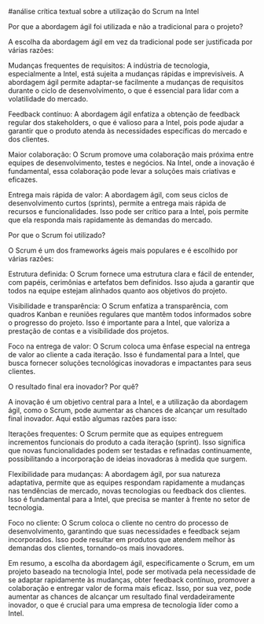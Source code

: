 #análise crítica textual sobre a utilização do Scrum na Intel

Por que a abordagem ágil foi utilizada e não a tradicional para o projeto?

A escolha da abordagem ágil em vez da tradicional pode ser justificada por várias razões:

Mudanças frequentes de requisitos: A indústria de tecnologia, especialmente a Intel, está sujeita a mudanças rápidas e imprevisíveis. A abordagem ágil permite adaptar-se facilmente a mudanças de requisitos durante o ciclo de desenvolvimento, o que é essencial para lidar com a volatilidade do mercado.

Feedback contínuo: A abordagem ágil enfatiza a obtenção de feedback regular dos stakeholders, o que é valioso para a Intel, pois pode ajudar a garantir que o produto atenda às necessidades específicas do mercado e dos clientes.

Maior colaboração: O Scrum promove uma colaboração mais próxima entre equipes de desenvolvimento, testes e negócios. Na Intel, onde a inovação é fundamental, essa colaboração pode levar a soluções mais criativas e eficazes.

Entrega mais rápida de valor: A abordagem ágil, com seus ciclos de desenvolvimento curtos (sprints), permite a entrega mais rápida de recursos e funcionalidades. Isso pode ser crítico para a Intel, pois permite que ela responda mais rapidamente às demandas do mercado.

Por que o Scrum foi utilizado?

O Scrum é um dos frameworks ágeis mais populares e é escolhido por várias razões:

Estrutura definida: O Scrum fornece uma estrutura clara e fácil de entender, com papéis, cerimônias e artefatos bem definidos. Isso ajuda a garantir que todos na equipe estejam alinhados quanto aos objetivos do projeto.

Visibilidade e transparência: O Scrum enfatiza a transparência, com quadros Kanban e reuniões regulares que mantêm todos informados sobre o progresso do projeto. Isso é importante para a Intel, que valoriza a prestação de contas e a visibilidade dos projetos.

Foco na entrega de valor: O Scrum coloca uma ênfase especial na entrega de valor ao cliente a cada iteração. Isso é fundamental para a Intel, que busca fornecer soluções tecnológicas inovadoras e impactantes para seus clientes.

O resultado final era inovador? Por quê?

A inovação é um objetivo central para a Intel, e a utilização da abordagem ágil, como o Scrum, pode aumentar as chances de alcançar um resultado final inovador. Aqui estão algumas razões para isso:

Iterações frequentes: O Scrum permite que as equipes entreguem incrementos funcionais do produto a cada iteração (sprint). Isso significa que novas funcionalidades podem ser testadas e refinadas continuamente, possibilitando a incorporação de ideias inovadoras à medida que surgem.

Flexibilidade para mudanças: A abordagem ágil, por sua natureza adaptativa, permite que as equipes respondam rapidamente a mudanças nas tendências de mercado, novas tecnologias ou feedback dos clientes. Isso é fundamental para a Intel, que precisa se manter à frente no setor de tecnologia.

Foco no cliente: O Scrum coloca o cliente no centro do processo de desenvolvimento, garantindo que suas necessidades e feedback sejam incorporados. Isso pode resultar em produtos que atendem melhor às demandas dos clientes, tornando-os mais inovadores.

Em resumo, a escolha da abordagem ágil, especificamente o Scrum, em um projeto baseado na tecnologia Intel, pode ser motivada pela necessidade de se adaptar rapidamente às mudanças, obter feedback contínuo, promover a colaboração e entregar valor de forma mais eficaz. Isso, por sua vez, pode aumentar as chances de alcançar um resultado final verdadeiramente inovador, o que é crucial para uma empresa de tecnologia líder como a Intel.





